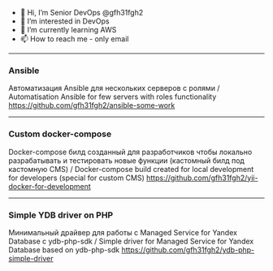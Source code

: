 - 👋 Hi, I’m Senior DevOps @gfh31fgh2
- 👀 I’m interested in DevOps
- 🌱 I’m currently learning AWS
- 📫 How to reach me - only email

* * *
### Ansible
Автоматизация Ansible для нескольких серверов с ролями / Automatisation Ansible for few servers with roles functionality  
https://github.com/gfh31fgh2/ansible-some-work

* * *
### Custom docker-compose
Docker-compose билд созданный для разработчиков чтобы локально разрабатывать и тестировать новые функции (кастомный билд под кастомную CMS) / Docker-compose build created for local development for developers (special for custom CMS)
https://github.com/gfh31fgh2/yii-docker-for-development

* * *
### Simple YDB driver on PHP
Минимальный драйвер для работы с Managed Service for Yandex Database с ydb-php-sdk / Simple driver for Managed Service for Yandex Database based on ydb-php-sdk
https://github.com/gfh31fgh2/ydb-php-simple-driver

<!---
gfh31fgh2/gfh31fgh2 is a ✨ special ✨ repository because its `README.md` (this file) appears on your GitHub profile.
You can click the Preview link to take a look at your changes.
--->
